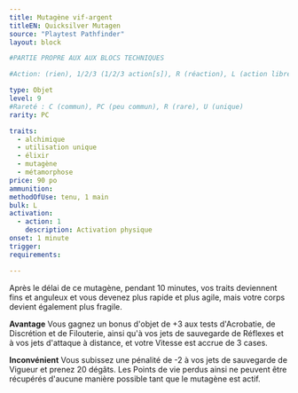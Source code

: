 ```yaml
---
title: Mutagène vif-argent
titleEN: Quicksilver Mutagen
source: "Playtest Pathfinder"
layout: block

#PARTIE PROPRE AUX AUX BLOCS TECHNIQUES

#Action: (rien), 1/2/3 (1/2/3 action[s]), R (réaction), L (action libre)

type: Objet
level: 9
#Rareté : C (commun), PC (peu commun), R (rare), U (unique)
rarity: PC

traits:
  - alchimique
  - utilisation unique
  - élixir
  - mutagène
  - métamorphose
price: 90 po
ammunition:
methodOfUse: tenu, 1 main
bulk: L
activation: 
  - action: 1
    description: Activation physique
onset: 1 minute
trigger:
requirements:

---
```


Après le délai de ce mutagène, pendant 10 minutes, vos traits deviennent fins et anguleux et vous devenez plus rapide et plus agile, mais votre corps devient également plus fragile.

**Avantage** Vous gagnez un bonus d'objet de +3 aux tests d'Acrobatie, de Discrétion et de Filouterie, ainsi qu'à vos jets de sauvegarde de Réflexes et à vos jets d'attaque à distance, et votre Vitesse est accrue de 3 cases.

**Inconvénient** Vous subissez une pénalité de -2 à vos jets de sauvegarde de Vigueur et prenez 20 dégâts. Les Points de vie perdus ainsi ne peuvent être récupérés d'aucune manière possible tant que le mutagène est actif.